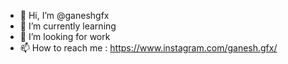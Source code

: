 - 👋 Hi, I’m @ganeshgfx
- 🌱 I’m currently learning
- 🤑 I’m looking for work
- 📫 How to reach me : https://www.instagram.com/ganesh.gfx/

<!---
ganeshgfx/ganeshgfx is a ✨ special ✨ repository because its `README.md` (this file) appears on your GitHub profile.
You can click the Preview link to take a look at your changes.
--->

